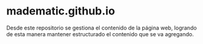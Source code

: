# madematic.github.io

Desde este repositorio se gestiona el contenido de la página web, logrando de esta manera mantener estructurado el contenido que se va agregando.
